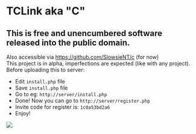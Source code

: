 # TCLink aka "C"
## This is free and unencumbered software released into the public domain.
Also accessible via https://github.com/SlowsieNT/c (for now)<br>
This project is in alpha, imperfections are expected (like with any project).
Before uploading this to server:
- Edit `install.php` file
- Save `install.php` file
- Go to eg: `http://server/install.php`
- Done! Now you can go to `http://server/register.php`
- Invite code for register is: `1c0a53bd2a6`
- Enjoy!

![](https://github.com/SlowsieNT/c/blob/main/media/Screenshot_1.png)
